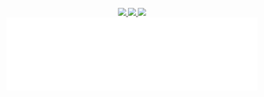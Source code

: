 <p align="center">
  <a href="https://github.com/mikellykels">
    <img src="http://github-profile-summary-cards.vercel.app/api/cards/profile-details?username=mikellykels&theme=2077" />
  </a>
  <a href="https://github.com/mikellykels">
    <img src="https://streak-stats.demolab.com?user=mikellykels&theme=tokyonight&hide_border=true" />
  </a>
  <a href="https://github.com/mikellykels">
    <img src="https://github-profile-summary-cards.vercel.app/api/cards/stats?username=mikellykels&theme=2077" />
  </a>
   <a href="https://github.com/mikellykels">
    <img src="metrics.plugin.languages.details.svg" />
  </a>
</p>


<!--
**mikellykels/mikellykels** is a ✨ _special_ ✨ repository because its `README.md` (this file) appears on your GitHub profile.

Here are some ideas to get you started:

- 🔭 I’m currently working on ...
- 🌱 I’m currently learning ...
- 👯 I’m looking to collaborate on ...
- 🤔 I’m looking for help with ...
- 💬 Ask me about ...
- 📫 How to reach me: ...
- 😄 Pronouns: ...
- ⚡ Fun fact: ...
-->
